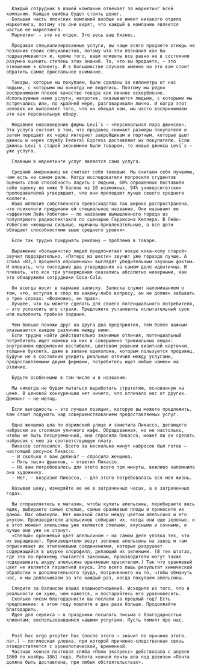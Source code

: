       Каждый сотрудник в вашей компании отвечает за маркетинг всей компании. Каждая ошибка будет стоить денег.
      Большая часть японских компаний вообще не имеет никакого отдела маркетинга, потому что они верят, что каждый в компании является частью ее маркетинга.
      Маркетинг — это не отдел. Это весь ваш бизнес.

      Продавая специализированные услуги, вы чаще всего продаете отнюдь не познания своих специалистов, потому что эти познания как бы подразумеваются и, кроме того, ваши клиенты все равно не в состоянии разумно оценить степень этих знаний. То, что вы продаете, — это отношение к клиенту. И в большинстве случаев именно на это вам стоит обратить самое пристальное внимание.

      Товары, которые мы покупаем, были сделаны за километры от нас людьми, с которыми мы никогда не виделись. Поэтому мы редко воспринимаем плохое качество товара как личное оскорбление. Используемые нами услуги, напротив, оказываются людьми, с которыми мы встречались или, по крайней мере, разговаривали лично. И когда этот человек не выполняет того, что он обещал нам, мы часто воспринимаем это как персональную обиду.

      Недавнее нововведение фирмы Levi`s — «персональная пара джинсов». Эта услуга состоит в том, что продавец снимает размеры покупателя и затем передает их через интернет закройщикам и портным, которые шьют джинсы и через службу Federal Express доставляют их покупателю. Если джинсы Levi`s старой экономики были товаром, то новые джинсы Levi`s — уже услуга.

      Главным в маркетинге услуг является сама услуга.

      Средний американец не считает себя таковым. Мы считаем себя лучшими, чем есть на самом деле. Когда исследователи попросили студентов оценить свою способность ладить с людьми, 60% опрошенных поставили себе оценку не ниже 9 баллов из 10 возможных, 94% университетских преподавателей утверждают, что они преподают лучше своего среднего коллеги.
      Наша иллюзия собственного превосходства так широко распространена, что психологи придумали ей специальное название. Они называют ее «эффектом Лейк-Уобегон» — по названию вымышленного города из популярного радиоспектакля по сценарию Гаррисона Келлера. В Лейк-Уобегоне «женщины сильные, мужчины привлекательные, а все дети обладают способностями выше среднего уровня».

      Если так трудно придумать рекламу — проблема в товаре.

      Выражение «большинство людей предпочитает новую кока-колу старой» звучит подозрительно. «Пятеро из шести» звучит уже гораздо лучше. А слова «83,3 процента опрошенных» выглядят убедительным научным фактом. И плевать, что последние два утверждения на самом деле идентичны. И плевать, что все три утверждения оказались абсолютно неверными, как это обнаружили сотрудники Coca-Cola.

      Он всегда носит в кармане записку. Записка служит напоминанием о том, что, вступая в спор по какому-либо вопросу, он не должен забывать о трех словах: «Возможно, он прав».
      Лучшее, что вы можете сделать для своего потенциального потребителя, — это успокоить его страхи. Предложите установить испытательный срок или выполнить пробное задание.

      Чем больше похожи друг на друга два предприятия, тем более важным оказывается каждое различие между ними.
      Если трудно найти действительно значимые отличия, потенциальный потребитель ищет намеки на них в совершенно тривиальных вещах: внутреннем оформлении вестибюля, цветовом решении визитной карточки, толщине буклета, даже в запахе одеколона, которым пользуется продавец. Будучи не в состоянии увидеть реальные отличия между услугами, предоставляемыми двумя фирмами, потребитель ищет любые намеки на отличие.

      Будьте особенными в том числе и в названии.

      Мы никогда не будем пытаться выработать стратегию, основанную на цене. В ценовой конкуренции нет ничего, что отличало нас от других. Демпинг — не метод.

      Если выгодность — это лучшая позиция, которую вы можете предложить, вам стоит подумать над совершенствованием предоставляемых услуг.

      Одна женщина шла по парижской улице и заметила Пикассо, делающего наброски за столиком уличного кафе. Обрадованная, но не настолько, чтобы не быть бесцеремонной, она спросила Пикассо, может ли он сделать набросок с нее за соответствующую плату.
      Пикассо согласился. Всего за несколько минут набросок был готов — настоящий рисунок Пикассо.
      — И сколько я вам должна? — спросила женщина.
      — Пять тысяч франков, — ответил Пикассо.
      — Но вам потребовалось для этого всего три минуты, вежливо напомнила она художнику.
      — Нет, — возразил Пикассо, — для этого потребовалась вся моя жизнь.

      Называя цену, измеряйте ее не в затраченных часах, а в затраченных годах.

      Вы отправляетесь в магазин, чтобы купить апельсины, перебираете весь ящик, выбираете самые спелые, самые оранжевые плоды и приносите их домой. Вас обманули. Нет никакой связи между цветом апельсина и его вкусом. Производители апельсинов собирают их, когда они еще зеленые, и в этот момент апельсины уже являются спелыми, вкусными и сочными, и лучше они уже не станут.
      «Спелый» оранжевый цвет апельсином — на самом деле уловка тех, кто их выращивает. Производители везут зеленые апельсины на завод и там опрыскивают их этиленовыми соединениями, которые разрушает содержащийся в шкурке хлорофилл, делающий их зелеными. (В тех штатах, где это по-прежнему считается законным, производители могут также подкрашивать шкуру апельсина оранжевым красителем.) Так что оранжевый цвет не является гарантией вкуса. Это всего лишь результат химической обработки и дополнительного труда, потраченного на то, чтобы обмануть нас, и мы доплачиваем за это каждый раз, когда покупаем апельсины.

      Следите за балансом ваших взаимоотношений. Исходите из того, что в реальности он хуже, чем кажется, и постарайтесь его уравновесить.
      Сколько писем благодарности вы послали за прошлый год? Есть предложение: в этом году пошлите в два раза больше. Продолжайте благодарить.
      Идея для сервиса — в праздники посылать письма с благодарностью клиентам, воспользовавшимся нашими услугами. Пусть помнят про нас.


      Post hoc ergo propter hoc (после этого — значит по причине этого. лат.) — логическая уловка, при которой причинно-следственная связь отождествляется с хронологической, временной.
      Частная конная почтовая слжба «Пони экспресс» действовала с апреля 1860 по ноябрь 1861 года. Работа конной почты шла под девизом «Почта должна быть доставлена, при любых обстоятельствах».
